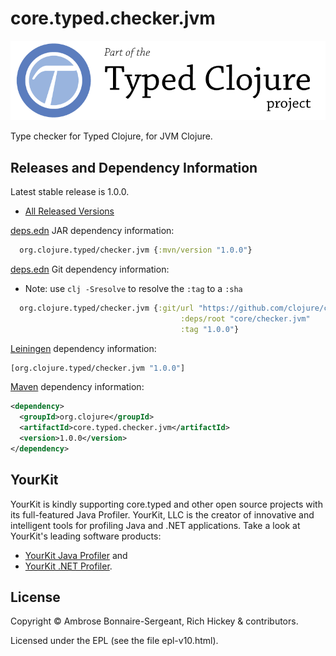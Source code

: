 # core.typed.checker.jvm

<a href='http://typedclojure.org'><img src='images/part-of-typed-clojure-project.png'></a>

Type checker for Typed Clojure, for JVM Clojure.

## Releases and Dependency Information

Latest stable release is 1.0.0.

* [All Released Versions](https://search.maven.org/search?q=g:org.clojure%20AND%20a:core.typed.checker.jvm)

[deps.edn](https://clojure.org/reference/deps_and_cli) JAR dependency information:

```clj
  org.clojure.typed/checker.jvm {:mvn/version "1.0.0"}
 ```

[deps.edn](https://clojure.org/reference/deps_and_cli) Git dependency information:

- Note: use `clj -Sresolve` to resolve the `:tag` to a `:sha`

```clj
  org.clojure.typed/checker.jvm {:git/url "https://github.com/clojure/core.typed"
                                      :deps/root "core/checker.jvm"
                                      :tag "1.0.0"}
```

[Leiningen](https://github.com/technomancy/leiningen) dependency information:

```clojure
[org.clojure.typed/checker.jvm "1.0.0"]
```

[Maven](https://maven.apache.org/) dependency information:

```XML
<dependency>
  <groupId>org.clojure</groupId>
  <artifactId>core.typed.checker.jvm</artifactId>
  <version>1.0.0</version>
</dependency>
```

## YourKit

YourKit is kindly supporting core.typed and other open source projects with its full-featured Java Profiler.
YourKit, LLC is the creator of innovative and intelligent tools for profiling
Java and .NET applications. Take a look at YourKit's leading software products:

* <a href="http://www.yourkit.com/java/profiler/index.jsp">YourKit Java Profiler</a> and
* <a href="http://www.yourkit.com/.net/profiler/index.jsp">YourKit .NET Profiler</a>.

## License

Copyright © Ambrose Bonnaire-Sergeant, Rich Hickey & contributors.

Licensed under the EPL (see the file epl-v10.html).
